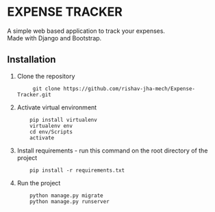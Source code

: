 # EXPENSE TRACKER

A simple web based application to track your expenses. 
<br/>
Made with Django and Bootstrap.

## Installation

1. Clone the repository
   ```
        git clone https://github.com/rishav-jha-mech/Expense-Tracker.git
   ```
2. Activate virtual environment
    ```
        pip install virtualenv
        virtualenv env
        cd env/Scripts
        activate
    ```
3. Install requirements - run this command on the root directory of the project
    ```
        pip install -r requirements.txt
    ```  
4. Run the project
    ```
        python manage.py migrate
        python manage.py runserver
    ```